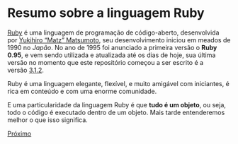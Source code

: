 # Resumo sobre a linguagem Ruby

[Ruby](https://www.ruby-lang.org/en/) é uma linguagem de programação de código-aberto, desenvolvida por [Yukihiro “Matz” Matsumoto](https://pt.wikipedia.org/wiki/Yukihiro_Matsumoto), seu desenvolvimento iniciou em meados de 1990 no *Japão*. No ano de 1995 foi anunciado a primeira versão o **Ruby 0.95**, e vem sendo utilizada e atualizada até os dias de hoje, sua última versão no momento que este repositório começou a ser escrito é a versão [3.1.2](https://www.ruby-lang.org/en/news/2022/04/12/ruby-3-1-2-released/).

Ruby é uma linguagem elegante, flexível, e muito amigável com iniciantes, é rica em conteúdo e com uma enorme comunidade.

E uma particularidade da linguagem Ruby é que **tudo é um objeto**, ou seja, todo o código é executado dentro de um objeto. Mais tarde entenderemos melhor o que isso significa.

[Próximo](/src/2-Ambiente/1-editor-de-texto.md)
